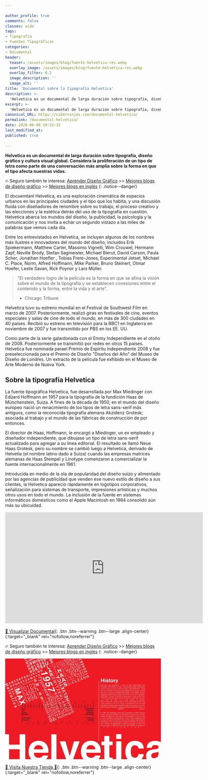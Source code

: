 ```yaml
---

author_profile: true
comments: false
classes: wide
tags:
- Tipografía
- Fuentes Tipográficas
categories:
- Documental
header:
  teaser: /assets/images/blog/fuente-helvetica-res.webp
  overlay_image: /assets/images/blog/fuente-helvetica-res.webp
  overlay_filter: 0.2
  image_description: ''
  image_alt: ''
title: 'Documental sobre la tipografía Helvetica'
description: >-
  'Helvetica es un documental de larga duración sobre tipografía, diseño gráfico y cultura visual global. Considera la proliferación de un tipo de letra como parte de una conversación más amplia sobre la forma en que el tipo afecta nuestras vidas.'
excerpt: >-
  'Helvetica es un documental de larga duración sobre tipografía, diseño gráfico y cultura visual global. Considera la proliferación de un tipo de letra como parte de una conversación más amplia sobre la forma en que el tipo afecta nuestras vidas.'
canonical_URL: https://ciberninjas.com/documental-helvetica/
permalink: /documental-helvetica/
date: 2020-06-08 19:32:32
last_modified_at: 
published: true

---
```


**Helvetica es un documental de larga duración sobre tipografía, diseño gráfico y cultura visual global. Considera la proliferación de un tipo de letra como parte de una conversación más amplia sobre la forma en que el tipo afecta nuestras vidas.**

🔥 Seguro también te interesa: [Aprender Diseño Gráfico](/diseño-grafico/) >> [Mejores blogs de diseño gráfico](/blogs-diseno-grafico-espanol/) >> [Mejores blogs en inglés](/blogs-diseno-grafico-ingles/)
{: .notice--danger}

El docuemtanl Helvetica, es una exploración cinemática de espacios urbanos en las principales ciudades y el tipo que los habita, y una discusión fluida con diseñadores de renombre sobre su trabajo, el proceso creativo y las elecciones y la estética detrás del uso de la tipografía en cuestión. Helvetica  abarca los mundos del diseño, la publicidad, la psicología y la comunicación y nos invita a echar un segundo vistazo a las miles de palabras que vemos cada día.

<script async src="https://pagead2.googlesyndication.com/pagead/js/adsbygoogle.js"></script>
<ins class="adsbygoogle"
     style="display:block; text-align:center;"
     data-ad-layout="in-article"
     data-ad-format="fluid"
     data-ad-client="ca-pub-9630764103400456"
     data-ad-slot="3229974124"></ins>
<script>
     (adsbygoogle = window.adsbygoogle || []).push({});
</script>

Entre los entrevistados en Helvetica, se incluyen algunos de los nombres más ilustres e innovadores del mundo del diseño, incluidos Erik Spiekermann, Matthew Carter, Massimo Vignelli, Wim Crouwel, Hermann Zapf, Neville Brody, Stefan Sagmeister, Michael Bierut, David Carson, Paula Scher, Jonathan Hoefler , Tobias Frere-Jones, Experimental Jetset, Michael C. Place, Norm, Alfred Hoffmann, Mike Parker, Bruno Steinert, Otmar Hoefer, Leslie Savan, Rick Poynor y Lars Müller.

> "El verdadero logro de la película es la forma en que se afina la visión sobre el mundo de la tipografía y se establecen conexiones entre el contenido y la forma, entre la vida y el arte".
> 
> - Chicago Tribune

Helvetica  tuvo su estreno mundial en el Festival de Southwest Film en marzo de 2007. Posteriormente, realizó giras en festivales de cine, eventos especiales y salas de cine de todo el mundo, en más de 300 ciudades en 40 países. Recibió su estreno en televisión para la BBC1 en Inglaterra en noviembre de 2007 y fue transmitido por PBS en los EE. UU.

<script async src="https://pagead2.googlesyndication.com/pagead/js/adsbygoogle.js"></script>
<ins class="adsbygoogle"
     style="display:block; text-align:center;"
     data-ad-layout="in-article"
     data-ad-format="fluid"
     data-ad-client="ca-pub-9630764103400456"
     data-ad-slot="3229974124"></ins>
<script>
     (adsbygoogle = window.adsbygoogle || []).push({});
</script>

Como parte de la serie galardonada con el Emmy Independiente en el otoño de 2008. Posteriormente se transmitió por redes en otros 15 países. Helvetica fue nominada parael Premio de Espíritu Independiente 2008 y fue preseleccionada para el Premio de Diseño "Diseños del Año" del Museo de Diseño de Londres. Un extracto de la película fue exhibido en el Museo de Arte Moderno de Nueva York.

## **Sobre la tipografía Helvetica**

La fuente tipográfica Helvetica, fue desarrollada por Max Miedinger con Edüard Hoffmann en 1957 para la tipografía de la fundición Haas de Münchenstein, Suiza. A fines de la década de 1950, en el mundo del diseño europeo nació un renacimiento de los tipos de letra sans-serif más antiguos, como la reconocida tipografía alemana Akzidenz Grotesk; asociada al trabajo y el mundo de las fábricas de construcción de por entonces.<!-- https://es.wikipedia.org/wiki/Akzidenz_Grotesk -->

El director de Haas, Hoffmann, le encargó a Miedinger, un ex empleado y diseñador independiente, que dibujase un tipo de letra sans-serif actualizado para agregar a su línea editorial. El resultado se llamó Neue Haas Grotesk, pero su nombre se cambió luego a Helvetica, derivado de Helvetia (el nombre latino dado a Suiza) cuando las empresas matrices alemanas de Haas Stempel y Linotype comenzaron a comercializar la fuente internacionalmente en 1961.

<script async src="https://pagead2.googlesyndication.com/pagead/js/adsbygoogle.js"></script>
<ins class="adsbygoogle"
     style="display:block; text-align:center;"
     data-ad-layout="in-article"
     data-ad-format="fluid"
     data-ad-client="ca-pub-9630764103400456"
     data-ad-slot="3229974124"></ins>
<script>
     (adsbygoogle = window.adsbygoogle || []).push({});
</script>

Introducida en medio de la ola de popularidad del diseño suizo y alimentado por las agencias de publicidad que venden ese nuevo estilo de diseño a sus clientes, la Helvetica apareció rápidamente en logotipos corporativos, señalización para sistemas de transporte, impresiones artísticas y muchos otros usos en todo el mundo. La inclusión de la fuente en sistemas informáticos domésticos como el Apple Macintosh en 1984 consolidó aún más su ubicuidad.

<iframe width="640" height="360" src="https://www.youtube-nocookie.com/embed/wkoX0pEwSCw?controls=0&showinfo=0" frameborder="0" allowfullscreen></iframe>

[👀 Visualizar Documental](https://www.veoh.com/list-c/documentales-de-educacin?fbclid=IwAR1fkwJdf9_uy1VtU3FUGslgoRpAUgoGhcssLWM7kI8XYbHQsnWmgEpy2QA){: .btn .btn--warning .btn--large .align-center}{:target="_blank" rel="nofollow,noreferrer"}

🔥 Seguro también te interesa: [Aprender Diseño Gráfico](/diseño-grafico/) >> [Mejores blogs de diseño gráfico](/blogs-diseno-grafico-espanol/) >> [Mejores blogs en inglés](/blogs-diseno-grafico-ingles/)
{: .notice--danger}

<script async src="https://pagead2.googlesyndication.com/pagead/js/adsbygoogle.js"></script>
<ins class="adsbygoogle"
     style="display:block; text-align:center;"
     data-ad-layout="in-article"
     data-ad-format="fluid"
     data-ad-client="ca-pub-9630764103400456"
     data-ad-slot="3229974124"></ins>
<script>
     (adsbygoogle = window.adsbygoogle || []).push({});
</script>

![Helvetica es un documental de larga duración sobre tipografía, diseño gráfico y cultura visual global. Considera la proliferación de un tipo de letra como parte de una conversación más amplia sobre la forma en que el tipo afecta nuestras vidas.](/assets/images/blog/fuente-helvetica-res.webp "Helvetica es un documental de larga duración sobre tipografía, diseño gráfico y cultura visual global. Considera la proliferación de un tipo de letra como parte de una conversación más amplia sobre la forma en que el tipo afecta nuestras vidas.")

[🎁 Visita Nuestra Tienda 🎁](https://www.amazon.es/shop/cibercursos){: .btn .btn--warning .btn--large .align-center}{:target="_blank" rel="nofollow,noreferrer"}